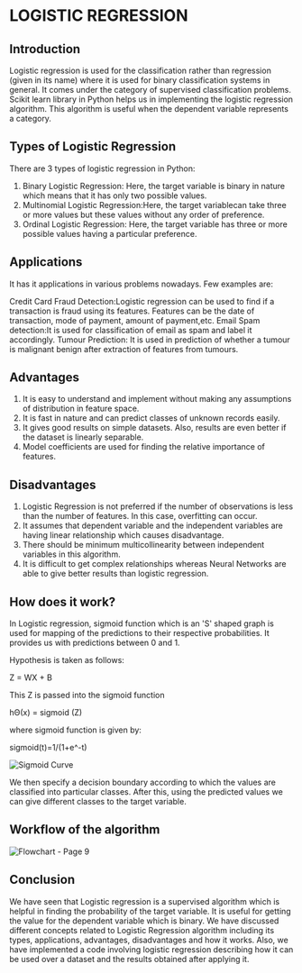 # LOGISTIC REGRESSION

## Introduction

Logistic regression is used for the classification rather than regression (given in its name) where it is used for binary classification systems in general. It comes under the category of supervised classification problems. Scikit learn library in Python helps us in implementing the logistic regression algorithm. This algorithm is useful when the dependent variable represents a category.

## Types of Logistic Regression

There are 3 types of logistic regression in Python:
1. Binary Logistic Regression: Here, the target variable is binary in nature which means that it has only two possible values.
2. Multinomial Logistic Regression:Here, the target variablecan take three or more values but these values without any order of preference.
3. Ordinal Logistic Regression: Here, the target variable has three or more possible values having a particular preference.

## Applications

It has it applications in various problems nowadays. Few examples are:

Credit Card Fraud Detection:Logistic regression can be used to find if a transaction is fraud using its features. Features can be the date of transaction, mode of payment, amount of payment,etc.
Email Spam detection:It is used for classification of email as spam and label it accordingly.
Tumour Prediction: It is used in prediction of whether a tumour is malignant benign after extraction of features from tumours.

## Advantages 

1. It is easy to understand and implement without making any assumptions of distribution in feature space.
2. It is fast in nature and can predict classes of unknown records easily.
3. It gives good results on simple datasets. Also, results are even better if the dataset is linearly separable. 
4. Model coefficients are used for finding the relative importance of features.

## Disadvantages

1. Logistic Regression is not preferred if the number of observations is less than the number of features. In this case, overfitting can occur.
2. It assumes that dependent variable and the independent variables are having linear relationship which causes disadvantage. 
3. There should be minimum multicollinearity between independent variables in this algorithm.
4. It is difficult to get complex relationships whereas Neural Networks are able to give better results than logistic regression.

## How does it work?

In Logistic regression, sigmoid function which is an 'S' shaped graph is used for mapping of the predictions to their respective probabilities. It provides us with predictions between 0 and 1.

Hypothesis is taken as follows:

Z = WX + B

This Z is passed into the sigmoid function

hΘ(x) = sigmoid (Z)

where sigmoid function is given by:

sigmoid(t)=1/(1+e^-t)

![Sigmoid Curve](https://user-images.githubusercontent.com/54388275/135406879-737a0377-180d-4d82-ac9d-970075ec8c66.png)

We then specify a decision boundary according to which the values are classified into particular classes. After this, using the predicted values we can give different classes to the target variable.

## Workflow of the algorithm

![Flowchart - Page 9](https://user-images.githubusercontent.com/54388275/135407669-82070fa8-50ca-4f8b-beeb-85c97498d4e2.jpeg)

## Conclusion

We have seen that Logistic regression is a supervised algorithm which is helpful in finding the probability of the target variable. It is useful for getting the value for the dependent variable which is binary. We have discussed different concepts related to Logistic Regression algorithm including its types, applications, advantages, disadvantages and how it works. Also, we have implemented a code involving logistic regression describing how it can be used over a dataset and the results obtained after applying it.
